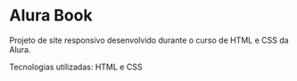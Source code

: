 <h1> Alura Book </h1>

Projeto de site responsivo desenvolvido durante o curso de HTML e CSS da Alura. 

Tecnologias utilizadas: HTML e CSS

